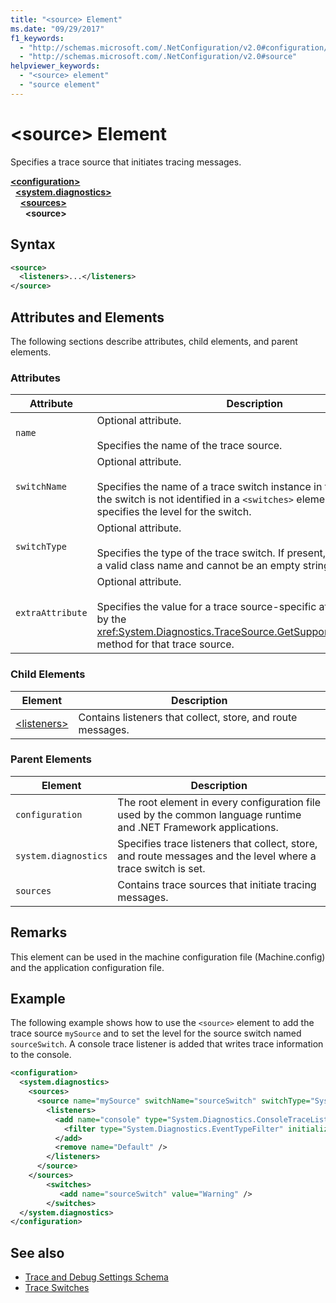```yaml
---
title: "<source> Element"
ms.date: "09/29/2017"
f1_keywords: 
  - "http://schemas.microsoft.com/.NetConfiguration/v2.0#configuration/system.diagnostics/sources/source"
  - "http://schemas.microsoft.com/.NetConfiguration/v2.0#source"
helpviewer_keywords: 
  - "<source> element"
  - "source element"
---
```

# \<source> Element
Specifies a trace source that initiates tracing messages.  

[**\<configuration>**](../configuration-element.md)\
&nbsp;&nbsp;[**\<system.diagnostics>**](system-diagnostics-element.md)\
&nbsp;&nbsp;&nbsp;&nbsp;[**\<sources>**](sources-element.md)\
&nbsp;&nbsp;&nbsp;&nbsp;&nbsp;&nbsp;**\<source>**

## Syntax  
  
```xml  
<source>   
  <listeners>...</listeners>  
</source>  
```  
  
## Attributes and Elements  
 The following sections describe attributes, child elements, and parent elements.  
  
### Attributes  
  
|Attribute|Description|  
|---------------|-----------------|  
|`name`|Optional attribute.<br /><br /> Specifies the name of the trace source.|  
|`switchName`|Optional attribute.<br /><br /> Specifies the name of a trace switch instance in the application. If the switch is not identified in a `<switches>` element, the value specifies the level for the switch.|  
|`switchType`|Optional attribute.<br /><br /> Specifies the type of the trace switch. If present, the type must be a valid class name and cannot be an empty string.|  
|`extraAttribute`|Optional attribute.<br /><br /> Specifies the value for a trace source-specific attribute identified by the <xref:System.Diagnostics.TraceSource.GetSupportedAttributes%2A> method for that trace source.|  
  
### Child Elements  
  
|Element|Description|  
|-------------|-----------------|  
|[\<listeners>](listeners-element-for-source.md)|Contains listeners that collect, store, and route messages.|  
  
### Parent Elements  
  
|Element|Description|  
|-------------|-----------------|  
|`configuration`|The root element in every configuration file used by the common language runtime and .NET Framework applications.|  
|`system.diagnostics`|Specifies trace listeners that collect, store, and route messages and the level where a trace switch is set.|  
|`sources`|Contains trace sources that initiate tracing messages.|  
  
## Remarks  
 This element can be used in the machine configuration file (Machine.config) and the application configuration file.  
  
## Example  
 The following example shows how to use the `<source>` element to add the trace source `mySource` and to set the level for the source switch named `sourceSwitch`. A console trace listener is added that writes trace information to the console.  
  
```xml  
<configuration>  
  <system.diagnostics>  
    <sources>  
      <source name="mySource" switchName="sourceSwitch" switchType="System.Diagnostics.SourceSwitch"  >  
        <listeners>  
          <add name="console" type="System.Diagnostics.ConsoleTraceListener" >  
            <filter type="System.Diagnostics.EventTypeFilter" initializeData="Error" />  
          </add>  
          <remove name="Default" />  
        </listeners>  
      </source>  
    </sources>  
        <switches>  
           <add name="sourceSwitch" value="Warning" />  
        </switches>    
  </system.diagnostics>   
</configuration>  
```  
  
## See also

- [Trace and Debug Settings Schema](index.md)
- [Trace Switches](../../../debug-trace-profile/trace-switches.md)
